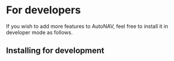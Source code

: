 # For developers

If you wish to add more features to AutoNAV, feel free to install it in developer mode as follows.

## Installing for development

```python

```
